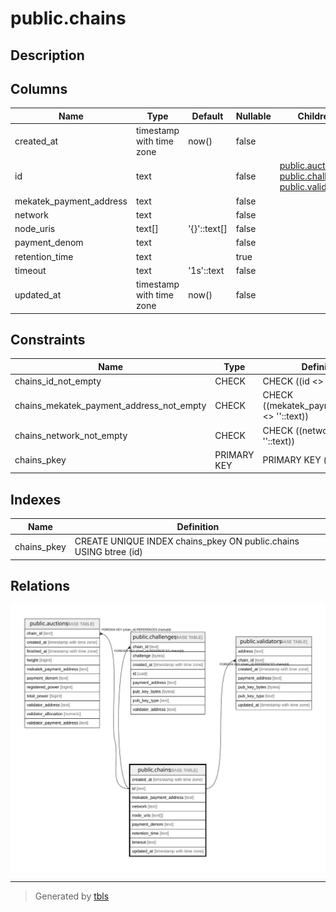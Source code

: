 # public.chains

## Description

## Columns

| Name | Type | Default | Nullable | Children | Parents | Comment |
| ---- | ---- | ------- | -------- | -------- | ------- | ------- |
| created_at | timestamp with time zone | now() | false |  |  |  |
| id | text |  | false | [public.auctions](public.auctions.md) [public.challenges](public.challenges.md) [public.validators](public.validators.md) |  |  |
| mekatek_payment_address | text |  | false |  |  |  |
| network | text |  | false |  |  |  |
| node_uris | text[] | '{}'::text[] | false |  |  |  |
| payment_denom | text |  | false |  |  |  |
| retention_time | text |  | true |  |  |  |
| timeout | text | '1s'::text | false |  |  |  |
| updated_at | timestamp with time zone | now() | false |  |  |  |

## Constraints

| Name | Type | Definition |
| ---- | ---- | ---------- |
| chains_id_not_empty | CHECK | CHECK ((id <> ''::text)) |
| chains_mekatek_payment_address_not_empty | CHECK | CHECK ((mekatek_payment_address <> ''::text)) |
| chains_network_not_empty | CHECK | CHECK ((network <> ''::text)) |
| chains_pkey | PRIMARY KEY | PRIMARY KEY (id) |

## Indexes

| Name | Definition |
| ---- | ---------- |
| chains_pkey | CREATE UNIQUE INDEX chains_pkey ON public.chains USING btree (id) |

## Relations

![er](public.chains.svg)

---

> Generated by [tbls](https://github.com/k1LoW/tbls)
